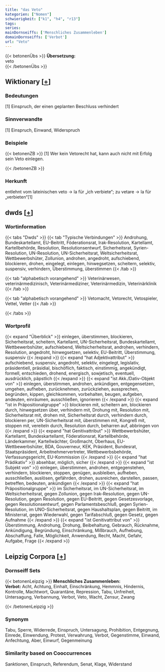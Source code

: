 ```yaml
---
title: "das Veto"
kategorien: ["Nomen"]
schwierigkeit: ["k1", "h4", "r13"]
tags:
series:
mainDornseiffs: ['Menschliches Zusammenleben']
domainDornseiffs: ['Verbot']
url: "Veto"
---
```


{{< betonenÜbs >}}
**Übersetzung:**  
veto  
{{< /betonenÜbs >}}

## Wiktionary [[+](https://de.wiktionary.org/wiki/Veto)]

### Bedeutungen
[1] Einspruch, der einen geplanten Beschluss verhindert  

### Sinnverwandte
[1] Einspruch, Einwand, Widerspruch  

### Beispiele
{{< betonenZB >}}
[1] Wer kein Vetorecht hat, kann auch nicht mit Erfolg sein Veto einlegen.  

{{< /betonenZB >}}
### Herkunft
entlehnt vom lateinischen veto → la für „ich verbiete“; zu vetare → la für „verbieten“[1]  



## dwds [[+](https://www.dwds.de/wb/Veto)]

### Wortinformation
{{< tabs "Dwds" >}}
{{< tab "Typische Verbindungen" >}}
Androhung, Bundeskartellamt, EU-Beitritt, Föderationsrat, Irak-Resolution, Kartellamt, Kartellbehörde, Resolution, Resolutionsentwurf, Sicherheitsrat, Syrien-Resolution, UN-Resolution, UN-Sicherheitsrat, Weltsicherheitsrat, Wettbewerbshüter, Zollunion, androhen, angedroht, aufschiebend, blockieren, drohen, eingelegt, einlegen, hinwegsetzen, scheitern, selektiv, suspensiv, verhindern, Überstimmung, überstimmen
{{< /tab >}}

{{< tab "alphabetisch vorangehend" >}}
Veterinärwesen, veterinärmedizinisch, Veterinärmediziner, Veterinärmedizin, Veterinärklinik
{{< /tab >}}

{{< tab "alphabetisch vorangehend" >}}
Vetomacht, Vetorecht, Vetospieler, Vettel, Vetter
{{< /tab >}}

{{< /tabs >}}

### Wortprofil
{{< expand "Überblick" >}} einlegen, überstimmen, blockieren, Sicherheitsrat, scheitern, Kartellamt, UN-Sicherheitsrat, Bundeskartellamt, Wettbewerbshüter, aufschiebend, Weltsicherheitsrat, androhen, verhindern, Resolution, angedroht, hinwegsetzen, selektiv, EU-Beitritt, Überstimmung, suspensiv {{< /expand >}}
{{< expand "hat Adjektivattribut" >}} aufschiebend, suspensiv, angedroht, selektiv, eingelegt, legislativ, präsidentiell, präsidial, bischöflich, faktisch, einstimmig, angekündigt, formell, entschieden, drohend, energisch, sowjetisch, eventuell, ausdrücklich, päpstlich {{< /expand >}}
{{< expand "ist Akk./Dativ-Objekt von" >}} einlegen, überstimmen, androhen, ankündigen, entgegensetzen, umgehen, aufheben, zurücknehmen, zurückziehen, aussprechen, begründen, kippen, gleichkommen, vorbehalten, beugen, aufgeben, andeuten, einräumen, ausschließen, ignorieren {{< /expand >}}
{{< expand "ist in Präpositionalgruppe" >}} blockieren mit, scheitern am, blockieren durch, hinwegsetzen über, verhindern mit, Drohung mit, Resolution mit, Sicherheitsrat mit, drohen mit, Sicherheitsrat durch, verhindern durch, blockieren per, UN-Sicherheitsrat mit, überstimmen mit, Kongreß mit, stoppen mit, vereiteln durch, Resolution durch, beharren auf, abbringen von {{< /expand >}}
{{< expand "hat Genitivattribut" >}} Wettbewerbshüter, Kartellamt, Bundeskartellamt, Föderationsrat, Kartellbehörde, Länderkammer, Kartellwächter, Großmacht, Oberhaus, EU-Wettbewerbshüter, BDA, Gouverneur, KEK, Präsident, Bundesrat, Staatspräsident, Arbeitnehmervertreter, Wettbewerbsbehörde, Verfassungsgericht, EU-Kommission {{< /expand >}}
{{< expand "hat Prädikativ" >}} absehbar, möglich, sicher {{< /expand >}}
{{< expand "ist Subjekt von" >}} einlegen, überstimmen, androhen, entgegenstehen, verhindern, blockieren, stoppen, genügen, ausbleiben, aufheben, ausschließen, auslösen, gefährden, drohen, ausreichen, darstellen, passen, betreffen, bedeuten, ankündigen {{< /expand >}}
{{< expand "hat Präpositionalgruppe" >}} im Sicherheitsrat, im UN-Sicherheitsrat, im Weltsicherheitsrat, gegen Zollunion, gegen Irak-Resolution, gegen UN-Resolution, gegen Resolution, gegen EU-Beitritt, gegen Gesetzesvorlage, gegen Resolutionsentwurf, gegen Parlamentsbeschluß, gegen Syrien-Resolution, im UNO-Sicherheitsrat, gegen Haushaltsplan, gegen Beitritt, im Ministerrat, gegen Wiederwahl, gegen Tarifabschluß, gegen Gesetz, gegen Aufnahme {{< /expand >}}
{{< expand "ist Genitivattribut von" >}} Überstimmung, Androhung, Drohung, Beibehaltung, Gebrauch, Rücknahme, Ankündigung, Begründung, Einschränkung, Mißbrauch, Aufhebung, Abschaffung, Falle, Möglichkeit, Anwendung, Recht, Macht, Gefahr, Aufgabe, Frage {{< /expand >}}

## Leipzig Corpora [[+](https://corpora.uni-leipzig.de/en/res?word=Veto&corpusId=deu_newscrawl-public_2018)]

### Dornseiff Sets
{{< betonenLeipzig >}}
**Menschliches Zusammenleben:**  
**Verbot:** Acht, Achtung, Einhalt, Einschränkung, Hemmnis, Hindernis, Kontrolle, Machtwort, Quarantäne, Repression, Tabu, Unfreiheit, Untersagung, Verbannung, Verbot, Veto, Wacht, Zensur, Zwang  

{{< /betonenLeipzig >}}

### Synonym
Tabu, Sperre, Widerrede, Einspruch, Untersagung, Prohibition, Entgegnung, Einrede, Einwendung, Protest, Verwahrung, Verbot, Gegenstimme, Einwand, Anfechtung, Aber, Einwurf, Gegenmeinung


### Similarity based on Cooccurrences
Sanktionen, Einspruch, Referendum, Senat, Klage, Widerstand

